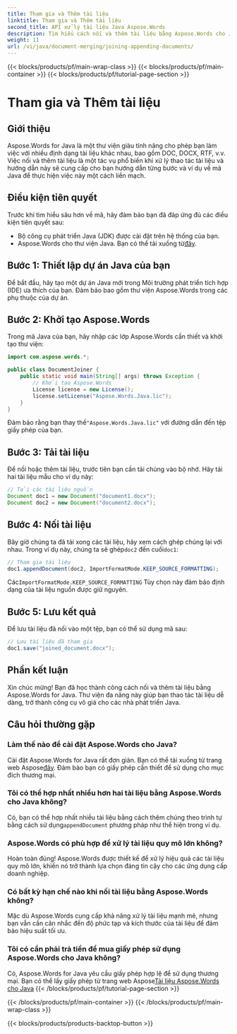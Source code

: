 ```yaml
---
title: Tham gia và Thêm tài liệu
linktitle: Tham gia và Thêm tài liệu
second_title: API xử lý tài liệu Java Aspose.Words
description: Tìm hiểu cách nối và thêm tài liệu bằng Aspose.Words cho Java. Hướng dẫn từng bước với các ví dụ mã để thao tác tài liệu hiệu quả.
weight: 11
url: /vi/java/document-merging/joining-appending-documents/
---
```


{{< blocks/products/pf/main-wrap-class >}}
{{< blocks/products/pf/main-container >}}
{{< blocks/products/pf/tutorial-page-section >}}

# Tham gia và Thêm tài liệu


## Giới thiệu

Aspose.Words for Java là một thư viện giàu tính năng cho phép bạn làm việc với nhiều định dạng tài liệu khác nhau, bao gồm DOC, DOCX, RTF, v.v. Việc nối và thêm tài liệu là một tác vụ phổ biến khi xử lý thao tác tài liệu và hướng dẫn này sẽ cung cấp cho bạn hướng dẫn từng bước và ví dụ về mã Java để thực hiện việc này một cách liền mạch.

## Điều kiện tiên quyết

Trước khi tìm hiểu sâu hơn về mã, hãy đảm bảo bạn đã đáp ứng đủ các điều kiện tiên quyết sau:

- Bộ công cụ phát triển Java (JDK) được cài đặt trên hệ thống của bạn.
-  Aspose.Words cho thư viện Java. Bạn có thể tải xuống từ[đây](https://releases.aspose.com/words/java/).

## Bước 1: Thiết lập dự án Java của bạn

Để bắt đầu, hãy tạo một dự án Java mới trong Môi trường phát triển tích hợp (IDE) ưa thích của bạn. Đảm bảo bao gồm thư viện Aspose.Words trong các phụ thuộc của dự án.

## Bước 2: Khởi tạo Aspose.Words

Trong mã Java của bạn, hãy nhập các lớp Aspose.Words cần thiết và khởi tạo thư viện:

```java
import com.aspose.words.*;

public class DocumentJoiner {
    public static void main(String[] args) throws Exception {
        // Khởi tạo Aspose.Words
        License license = new License();
        license.setLicense("Aspose.Words.Java.lic");
    }
}
```

 Đảm bảo rằng bạn thay thế`"Aspose.Words.Java.lic"` với đường dẫn đến tệp giấy phép của bạn.

## Bước 3: Tải tài liệu

Để nối hoặc thêm tài liệu, trước tiên bạn cần tải chúng vào bộ nhớ. Hãy tải hai tài liệu mẫu cho ví dụ này:

```java
// Tải các tài liệu nguồn
Document doc1 = new Document("document1.docx");
Document doc2 = new Document("document2.docx");
```

## Bước 4: Nối tài liệu

 Bây giờ chúng ta đã tải xong các tài liệu, hãy xem cách ghép chúng lại với nhau. Trong ví dụ này, chúng ta sẽ ghép`doc2` đến cuối`doc1`:

```java
// Tham gia tài liệu
doc1.appendDocument(doc2, ImportFormatMode.KEEP_SOURCE_FORMATTING);
```

 Các`ImportFormatMode.KEEP_SOURCE_FORMATTING` Tùy chọn này đảm bảo định dạng của tài liệu nguồn được giữ nguyên.

## Bước 5: Lưu kết quả

Để lưu tài liệu đã nối vào một tệp, bạn có thể sử dụng mã sau:

```java
// Lưu tài liệu đã tham gia
doc1.save("joined_document.docx");
```

## Phần kết luận

Xin chúc mừng! Bạn đã học thành công cách nối và thêm tài liệu bằng Aspose.Words for Java. Thư viện đa năng này giúp bạn thao tác tài liệu dễ dàng, trở thành công cụ vô giá cho các nhà phát triển Java.

## Câu hỏi thường gặp

### Làm thế nào để cài đặt Aspose.Words cho Java?

 Cài đặt Aspose.Words for Java rất đơn giản. Bạn có thể tải xuống từ trang web Aspose[đây](https://releases.aspose.com/words/java/). Đảm bảo bạn có giấy phép cần thiết để sử dụng cho mục đích thương mại.

### Tôi có thể hợp nhất nhiều hơn hai tài liệu bằng Aspose.Words cho Java không?

 Có, bạn có thể hợp nhất nhiều tài liệu bằng cách thêm chúng theo trình tự bằng cách sử dụng`appendDocument` phương pháp như thể hiện trong ví dụ.

### Aspose.Words có phù hợp để xử lý tài liệu quy mô lớn không?

Hoàn toàn đúng! Aspose.Words được thiết kế để xử lý hiệu quả các tài liệu quy mô lớn, khiến nó trở thành lựa chọn đáng tin cậy cho các ứng dụng cấp doanh nghiệp.

### Có bất kỳ hạn chế nào khi nối tài liệu bằng Aspose.Words không?

Mặc dù Aspose.Words cung cấp khả năng xử lý tài liệu mạnh mẽ, nhưng bạn vẫn cần cân nhắc đến độ phức tạp và kích thước của tài liệu để đảm bảo hiệu suất tối ưu.

### Tôi có cần phải trả tiền để mua giấy phép sử dụng Aspose.Words cho Java không?

 Có, Aspose.Words for Java yêu cầu giấy phép hợp lệ để sử dụng thương mại. Bạn có thể lấy giấy phép từ trang web Aspose[Tài liệu Aspose.Words cho Java](https://reference.aspose.com/words/java/)
{{< /blocks/products/pf/tutorial-page-section >}}

{{< /blocks/products/pf/main-container >}}
{{< /blocks/products/pf/main-wrap-class >}}

{{< blocks/products/products-backtop-button >}}
